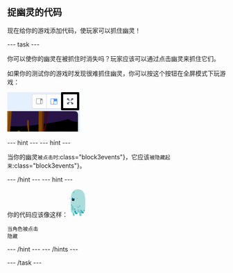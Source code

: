 ## 捉幽灵的代码

现在给你的游戏添加代码，使玩家可以抓住幽灵！

\--- task \---

你可以使你的幽灵在被抓住时消失吗？玩家应该可以通过点击幽灵来抓住它们。

如果你的测试你的游戏时发现很难抓住幽灵，你可以按这个按钮在全屏模式下玩游戏：

![截图](images/ghost-fullscreen-annotated.png)

\--- hint \--- \--- hint \---

当你的幽灵`被点击时`:class="block3events"}，它应该`被隐藏起来`:class="block3events"}。

\--- /hint \--- \--- hint \---

你的代码应该像这样： ![幽灵角色](images/ghost-sprite.png)

```blocks3
当角色被点击
隐藏
```

\--- /hint \--- \--- /hints \---

\--- /task \---